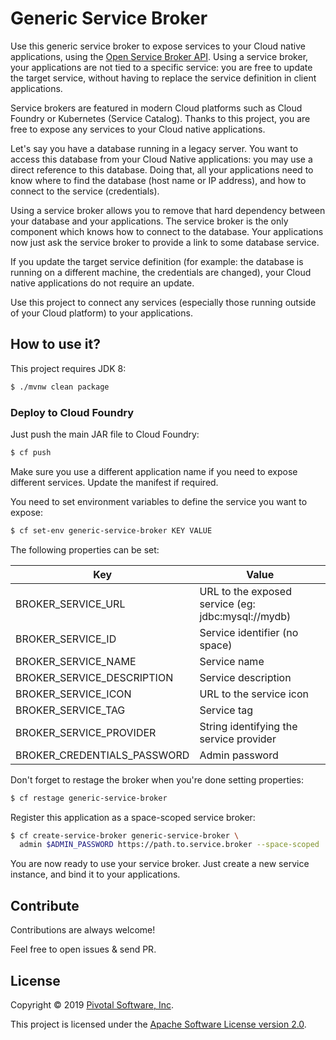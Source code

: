 # Generic Service Broker

Use this generic service broker to expose services to your
Cloud native applications, using the
[Open Service Broker API](https://www.openservicebrokerapi.org/).
Using a service broker, your applications are not tied to a specific
service: you are free to update the target service, without having to
replace the service definition in client applications.

Service brokers are featured in modern Cloud platforms such as
Cloud Foundry or Kubernetes (Service Catalog). Thanks to this project,
you are free to expose any services to your Cloud native applications.

Let's say you have a database running in a legacy server. You want to
access this database from your Cloud Native applications: you may use
a direct reference to this database. Doing that, all your applications
need to know where to find the database (host name or IP address), and
how to connect to the service (credentials).

Using a service broker allows you to remove that hard dependency between
your database and your applications. The service broker is the only
component which knows how to connect to the database. Your applications
now just ask the service broker to provide a link to some database service.

If you update the target service definition (for example:
the database is running on a different machine, the credentials are changed),
your Cloud native applications do not require an update.

Use this project to connect any services (especially those running outside of
your Cloud platform) to your applications.

## How to use it?

This project requires JDK 8:
```bash
$ ./mvnw clean package
```

### Deploy to Cloud Foundry

Just push the main JAR file to Cloud Foundry:
```bash
$ cf push
```

Make sure you use a different application name if you need to
expose different services. Update the manifest if required.

You need to set environment variables to define the service you
want to expose:
```bash
$ cf set-env generic-service-broker KEY VALUE
```

The following properties can be set:

| Key                         | Value                                              |
|-----------------------------|----------------------------------------------------|
| BROKER_SERVICE_URL          | URL to the exposed service (eg: jdbc:mysql://mydb) |
| BROKER_SERVICE_ID           | Service identifier (no space)                      |
| BROKER_SERVICE_NAME         | Service name                                       |
| BROKER_SERVICE_DESCRIPTION  | Service description                                |
| BROKER_SERVICE_ICON         | URL to the service icon                            |
| BROKER_SERVICE_TAG          | Service tag                                        |
| BROKER_SERVICE_PROVIDER     | String identifying the service provider            |
| BROKER_CREDENTIALS_PASSWORD | Admin password                                     |

Don't forget to restage the broker when you're done setting properties:
```bash
$ cf restage generic-service-broker
```

Register this application as a space-scoped service broker:
```bash
$ cf create-service-broker generic-service-broker \
  admin $ADMIN_PASSWORD https://path.to.service.broker --space-scoped
```

You are now ready to use your service broker.
Just create a new service instance, and bind it to your applications.

## Contribute

Contributions are always welcome!

Feel free to open issues & send PR.

## License

Copyright &copy; 2019 [Pivotal Software, Inc](https://pivotal.io).

This project is licensed under the [Apache Software License version 2.0](https://www.apache.org/licenses/LICENSE-2.0).
